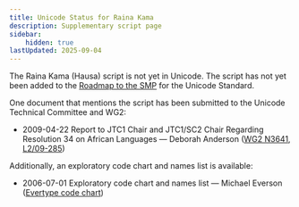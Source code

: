 ```yaml
---
title: Unicode Status for Raina Kama
description: Supplementary script page
sidebar:
    hidden: true
lastUpdated: 2025-09-04
---
```


The Raina Kama (Hausa) script is not yet in Unicode. The script has not yet been added to the [Roadmap to the SMP](http://www.unicode.org/roadmaps/smp/) for the Unicode Standard.

[comment]: # (end of intro)

[comment]: # (start of blocks)



[comment]: # (end of blocks)

[comment]: # (start of chars)



[comment]: # (end of chars)

[comment]: # (start of rest)

One document that mentions the script has been submitted to the Unicode Technical Committee and WG2:

- 2009-04-22 Report to JTC1 Chair and JTC1/SC2 Chair Regarding Resolution 34 on African Languages — Deborah Anderson ([WG2 N3641](https://www.unicode.org/wg2/docs/n3641.pdf), [L2/09-285](http://www.unicode.org/cgi-bin/GetMatchingDocs.pl?L2/09-285))

Additionally, an exploratory code chart and names list is available:

- 2006-07-01 Exploratory code chart and names list — Michael Everson ([Evertype code chart](http://www.evertype.com/standards/iso10646/pdf/raina-kama-hausa.pdf))

